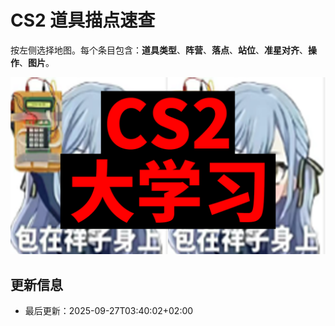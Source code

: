 # CS2 道具描点速查

按左侧选择地图。每个条目包含：**道具类型**、**阵营**、**落点**、**站位**、**准星对齐**、**操作**、**图片**。

![LOGO](assets/cs2大学习.png)

## 更新信息

- 最后更新：<!--LAST_UPDATED-->2025-09-27T03:40:02+02:00<!--END_LAST_UPDATED-->

